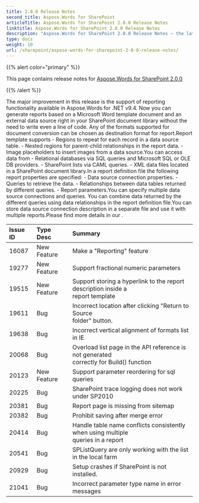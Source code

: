 ```yaml
---
title: 2.0.0 Release Notes
second_title: Aspose.Words for SharePoint
articleTitle: Aspose.Words for SharePoint 2.0.0 Release Notes
linktitle: Aspose.Words for SharePoint 2.0.0 Release Notes
description: "Aspose.Words for SharePoint 2.0.0 Release Notes – the latest updates and fixes."
type: docs
weight: 10
url: /sharepoint/aspose-words-for-sharepoint-2-0-0-release-notes/
---
```


{{% alert color="primary" %}}

This page contains release notes for [Aspose.Words for SharePoint 2.0.0](https://downloads.aspose.com/words/sharepoint/new-releases/aspose.words-for-sharepoint-2.0.0/)

{{% /alert %}}

The major improvement in this release is the support of reporting functionality available in Aspose.Words for .NET v9.4. Now you can generate reports based on a Microsoft Word template document and an external data source right in your SharePoint document library without the need to write even a line of code. Any of the formats supported for document conversion can be chosen as destination format for report.Report template supports - Regions to repeat for each record in a data source table. - Nested regions for parent-child relationships in the report data. - Image placeholders to insert images from a data source.You can access data from - Relational databases via SQL queries and Microsoft SQL or OLE DB providers. - SharePoint lists via CAML queries. - XML data files located in a SharePoint document library.In a report definition file the following report properties are specified: - Data source connection properties. - Queries to retrieve the data. - Relationships between data tables returned by different queries. - Report parameters.You can specify multiple data source connections and queries. You can combine data returned by the different queries using data relationships in the report definition file.You can store data source connection description in a separate file and use it with multiple reports.Please find more details in our .

|Issue ID |Type Desc |Summary |
| :- | :- | :- |
|16087 |New Feature |Make a "Reporting" feature |
|19277 |New Feature |Support fractional numeric parameters |
|19515 |New Feature |Support storing a hyperlink to the report description inside a<br>report template |
|19611 |Bug |Incorrect location after clicking "Return to Source<br>folder" button. |
|19638 |Bug |Incorrect vertical alignment of formats list in IE |
|20068 |Bug |Overload list page in the API reference is not generated<br>correctly for Build() function |
|20123 |New Feature |Support parameter reordering for sql queries |
|20225 |Bug |SharePoint trace logging does not work under SP2010 |
|20381 |Bug |Report page is missing from sitemap |
|20382 |Bug |Prohibit saving after merge error |
|20414 |Bug |Handle table name conflicts consistently when using multiple<br>queries in a report |
|20541 |Bug |SPListQuery are only working with the list in the local farm |
|20929 |Bug |Setup crashes if SharePoint is not installed. |
|21041 |Bug |Incorrect parameter type name in error messages |

